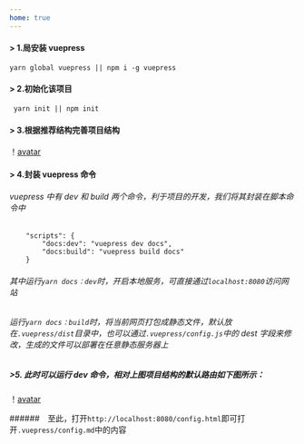 ```yaml
---
home: true
---
```


#### > 1.局安装 vuepress

```
yarn global vuepress || npm i -g vuepress
```

#### > 2.初始化该项目

```
 yarn init || npm init
```

#### > 3.根据推荐结构完善项目结构

！[avatar](assets/images/vuepress_content.png)

#### > 4.封装 vuepress 命令

###### vuepress 中有 dev 和 build 两个命令，利于项目的开发，我们将其封装在脚本命令中

```
    "scripts": {
        "docs:dev": "vuepress dev docs",
        "docs:build": "vuepress build docs"
    }
```

###### 其中运行`yarn docs：dev`时，开启本地服务，可直接通过`localhost:8080`访问网站

###### 运行`yarn docs：build`时，将当前网页打包成静态文件，默认放在`.vuepress/dist`目录中，也可以通过`.vuepress/config.js`中的 dest 字段来修改，生成的文件可以部署在任意静态服务器上

##### >5. 此时可以运行 dev 命令，相对上图项目结构的默认路由如下图所示：

！[avatar](assets/images/vuepress_touter.png)

######　至此，打开`http://localhost:8080/config.html`即可打开`.vuepress/config.md`中的内容
